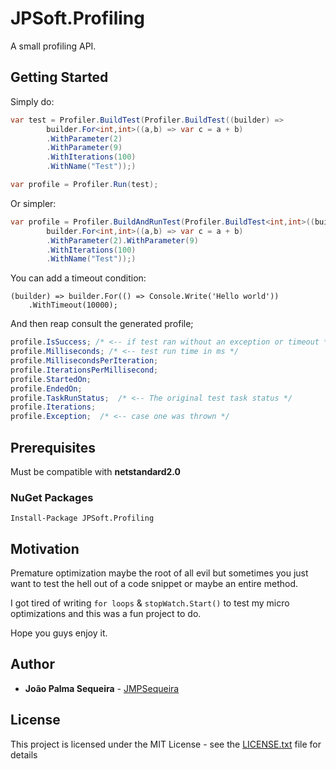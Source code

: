 # JPSoft.Profiling

A small profiling API.

## Getting Started

Simply do:
```csharp
var test = Profiler.BuildTest(Profiler.BuildTest((builder) =>
        builder.For<int,int>((a,b) => var c = a + b)
        .WithParameter(2)
        .WithParameter(9)
        .WithIterations(100)
        .WithName("Test"));)

var profile = Profiler.Run(test);
```

Or simpler:
```csharp
var profile = Profiler.BuildAndRunTest(Profiler.BuildTest<int,int>((builder) =>
        builder.For<int,int>((a,b) => var c = a + b)
        .WithParameter(2).WithParameter(9)
        .WithIterations(100)
        .WithName("Test"));)
```

You can add a timeout condition:
```
(builder) => builder.For(() => Console.Write('Hello world'))
    .WithTimeout(10000);
```

And then reap consult the generated profile;
```csharp
profile.IsSuccess; /* <-- if test ran without an exception or timeout */
profile.Milliseconds; /* <-- test run time in ms */
profile.MillisecondsPerIteration;  
profile.IterationsPerMillisecond;
profile.StartedOn;
profile.EndedOn;
profile.TaskRunStatus;  /* <-- The original test task status */
profile.Iterations;
profile.Exception;  /* <-- case one was thrown */
```

## Prerequisites 

Must be compatible with **netstandard2.0**

### NuGet Packages

```
Install-Package JPSoft.Profiling
```

## Motivation

Premature optimization maybe the root of all evil but sometimes you just want to test the hell out of a code snippet or maybe an entire method.

I got tired of writing ```for loops``` & ```stopWatch.Start()``` to test my micro optimizations and this was a fun project to do.

Hope you guys enjoy it.

## Author

* **João Palma Sequeira**  -  [JMPSequeira](https://github.com/JMPSequeira)

## License

This project is licensed under the MIT License - see the [LICENSE.txt](LICENSE.txt) file for details